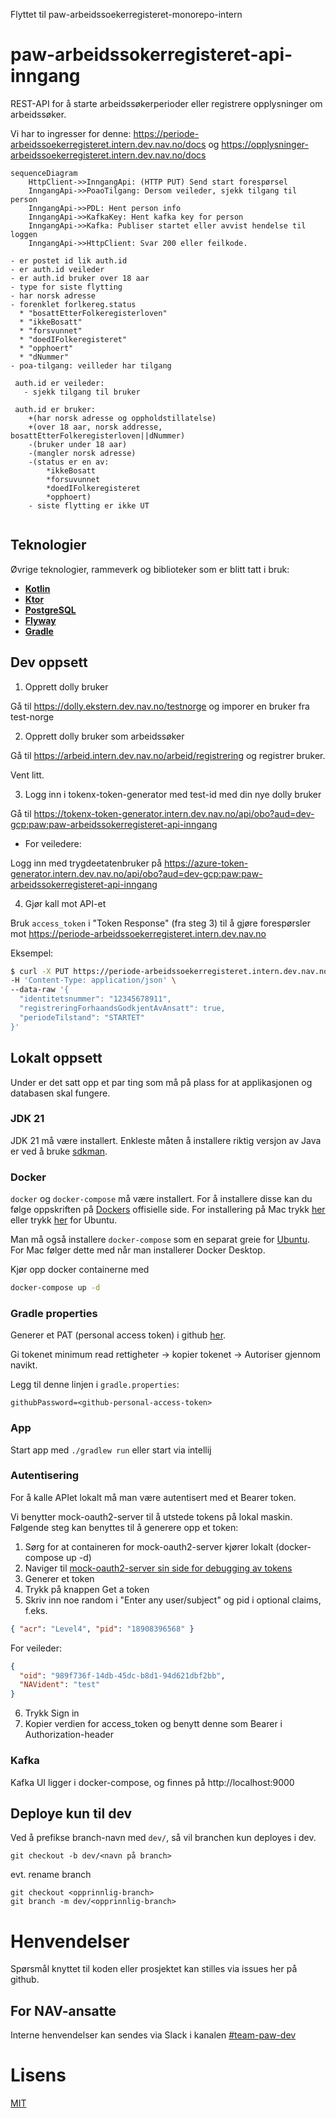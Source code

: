 Flyttet til paw-arbeidssoekerregisteret-monorepo-intern

# paw-arbeidssokerregisteret-api-inngang

REST-API for å starte arbeidssøkerperioder eller registrere opplysninger om arbeidssøker.

Vi har to ingresser for denne: https://periode-arbeidssoekerregisteret.intern.dev.nav.no/docs og https://opplysninger-arbeidssoekerregisteret.intern.dev.nav.no/docs

```mermaid
sequenceDiagram
    HttpClient->>InngangApi: (HTTP PUT) Send start forespørsel
    InngangApi->>PoaoTilgang: Dersom veileder, sjekk tilgang til person    
    InngangApi->>PDL: Hent person info
    InngangApi->>KafkaKey: Hent kafka key for person
    InngangApi->>Kafka: Publiser startet eller avvist hendelse til loggen
    InngangApi->>HttpClient: Svar 200 eller feilkode.
```

```
- er postet id lik auth.id
- er auth.id veileder
- er auth.id bruker over 18 aar
- type for siste flytting
- har norsk adresse
- forenklet forlkereg.status
  * "bosattEtterFolkeregisterloven"
  * "ikkeBosatt"
  * "forsvunnet"
  * "doedIFolkeregisteret"
  * "opphoert"
  * "dNummer"
- poa-tilgang: veilleder har tilgang
 
 auth.id er veileder:
   - sjekk tilgang til bruker
   
 auth.id er bruker:
    +(har norsk adresse og oppholdstillatelse)
    +(over 18 aar, norsk addresse, bosattEtterFolkeregisterloven||dNummer)    
    -(bruker under 18 aar)
    -(mangler norsk adresse)
    -(status er en av: 
        *ikkeBosatt
        *forsuvunnet
        *doedIFolkeregisteret
        *opphoert)
    - siste flytting er ikke UT
    
```

## Teknologier

Øvrige teknologier, rammeverk og biblioteker som er blitt tatt i bruk:

- [**Kotlin**](https://kotlinlang.org/)
- [**Ktor**](https://ktor.io/)
- [**PostgreSQL**](https://www.postgresql.org/)
- [**Flyway**](https://flywaydb.org/)
- [**Gradle**](https://gradle.org/)

## Dev oppsett

1) Opprett dolly bruker

Gå til https://dolly.ekstern.dev.nav.no/testnorge og imporer en bruker fra test-norge

2) Opprett dolly bruker som arbeidssøker

Gå til https://arbeid.intern.dev.nav.no/arbeid/registrering og registrer bruker.

Vent litt.

3) Logg inn i tokenx-token-generator med test-id med din nye dolly bruker

Gå til https://tokenx-token-generator.intern.dev.nav.no/api/obo?aud=dev-gcp:paw:paw-arbeidssokerregisteret-api-inngang

* For veiledere:

Logg inn med trygdeetatenbruker på https://azure-token-generator.intern.dev.nav.no/api/obo?aud=dev-gcp:paw:paw-arbeidssokerregisteret-api-inngang

4) Gjør kall mot API-et

Bruk `access_token` i "Token Response" (fra steg 3) til å gjøre forespørsler mot https://periode-arbeidssoekerregisteret.intern.dev.nav.no

Eksempel:

```sh
$ curl -X PUT https://periode-arbeidssoekerregisteret.intern.dev.nav.no/api/v1/arbeidssoker/periode -H 'Authorization: Bearer <access_token>'
-H 'Content-Type: application/json' \
--data-raw '{
  "identitetsnummer": "12345678911",
  "registreringForhaandsGodkjentAvAnsatt": true,
  "periodeTilstand": "STARTET"
}'
```

## Lokalt oppsett

Under er det satt opp et par ting som må på plass for at applikasjonen og databasen skal fungere.

### JDK 21

JDK 21 må være installert. Enkleste måten å installere riktig versjon av Java er ved å
bruke [sdkman](https://sdkman.io/install).

### Docker

`docker` og `docker-compose` må være installert. For å
installere disse kan du følge oppskriften på [Dockers](https://www.docker.com/) offisielle side. For installering på Mac
trykk [her](https://docs.docker.com/desktop/mac/install/) eller
trykk [her](https://docs.docker.com/engine/install/ubuntu/) for Ubuntu.

Man må også installere `docker-compose` som en separat greie
for [Ubuntu](https://docs.docker.com/compose/install/#install-compose-on-linux-systems). For Mac følger dette med når
man installerer Docker Desktop.

Kjør opp docker containerne med

```sh
docker-compose up -d
```

### Gradle properties

Generer et PAT (personal access token) i github [her](https://github.com/settings/tokens).

Gi tokenet minimum read rettigheter -> kopier tokenet -> Autoriser gjennom navikt.

Legg til denne linjen i ```gradle.properties```:

```githubPassword=<github-personal-access-token>```

### App

Start app med `./gradlew run` eller start via intellij

### Autentisering

For å kalle APIet lokalt må man være autentisert med et Bearer token.

Vi benytter mock-oauth2-server til å utstede tokens på lokal maskin. Følgende steg kan benyttes til å generere opp et token:

1. Sørg for at containeren for mock-oauth2-server kjører lokalt (docker-compose up -d)
2. Naviger til [mock-oauth2-server sin side for debugging av tokens](http://localhost:8081/default/debugger)
3. Generer et token
4. Trykk på knappen Get a token
5. Skriv inn noe random i "Enter any user/subject" og pid i optional claims, f.eks.

```json
{ "acr": "Level4", "pid": "18908396568" }
```

For veileder:
```json
{
  "oid": "989f736f-14db-45dc-b8d1-94d621dbf2bb",
  "NAVident": "test"
}
```

6. Trykk Sign in
7. Kopier verdien for access_token og benytt denne som Bearer i Authorization-header

### Kafka

Kafka UI ligger i docker-compose, og finnes på http://localhost:9000

## Deploye kun til dev

Ved å prefikse branch-navn med `dev/`, så vil branchen kun deployes i dev.

```
git checkout -b dev/<navn på branch>
```

evt. rename branch

```
git checkout <opprinnlig-branch>
git branch -m dev/<opprinnlig-branch>
```

# Henvendelser

Spørsmål knyttet til koden eller prosjektet kan stilles via issues her på github.

## For NAV-ansatte

Interne henvendelser kan sendes via Slack i kanalen [#team-paw-dev](https://nav-it.slack.com/archives/CLTFAEW75)

# Lisens

[MIT](LICENSE)
